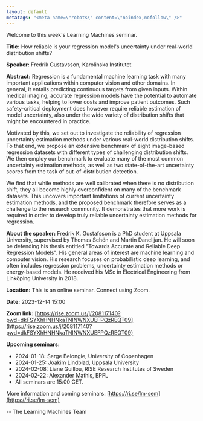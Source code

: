 ```yaml
---
layout: default
metatags: "<meta name=\"robots\" content=\"noindex,nofollow\" />"
---
```

Welcome to this week's Learning Machines seminar.

**Title:** How reliable is your regression model's uncertainty under real-world distribution shifts?

**Speaker:** Fredrik Gustavsson, Karolinska Institutet

**Abstract:** Regression is a fundamental machine learning task with many important applications within computer vision and other domains. In general, it entails predicting continuous targets from given inputs. Within medical imaging, accurate regression models have the potential to automate various tasks, helping to lower costs and improve patient outcomes. Such safety-critical deployment does however require reliable estimation of model uncertainty, also under the wide variety of distribution shifts that might be encountered in practice. 

Motivated by this, we set out to investigate the reliability of regression uncertainty estimation methods under various real-world distribution shifts. To that end, we propose an extensive benchmark of eight image-based regression datasets with different types of challenging distribution shifts. We then employ our benchmark to evaluate many of the most common uncertainty estimation methods, as well as two state-of-the-art uncertainty scores from the task of out-of-distribution detection. 

We find that while methods are well calibrated when there is no distribution shift, they all become highly overconfident on many of the benchmark datasets. This uncovers important limitations of current uncertainty estimation methods, and the proposed benchmark therefore serves as a challenge to the research community. It demonstrates that more work is required in order to develop truly reliable uncertainty estimation methods for regression.

**About the speaker:** Fredrik K. Gustafsson is a PhD student at Uppsala University, supervised by Thomas Schön and Martin Danelljan. He will soon be defending his thesis entitled "Towards Accurate and Reliable Deep Regression Models". His general areas of interest are machine learning and computer vision. His research focuses on probabilistic deep learning, and often includes regression problems, uncertainty estimation methods or energy-based models. He received his MSc in Electrical Engineering from Linköping University in 2018.

**Location:** This is an online seminar. Connect using Zoom.

**Date:** 2023-12-14 15:00

**Zoom link:** [https://rise.zoom.us/j/208117140?pwd=dkFSYXhHNHNkaTNlNWNXUEFPQzREQT09](https://rise.zoom.us/j/208117140?pwd=dkFSYXhHNHNkaTNlNWNXUEFPQzREQT09)

**Upcoming seminars:**

* 2024-01-18: Serge Belongie, University of Copenhagen
* 2024-01-25: Joakim Lindblad, Uppsala University
* 2024-02-08: Liane Guillou, RISE Research Institutes of Sweden
* 2024-02-22: Alexander Mathis, EPFL
* All seminars are 15:00 CET.

More information and coming seminars: [https://ri.se/lm-sem](https://ri.se/lm-sem)

-- The Learning Machines Team

